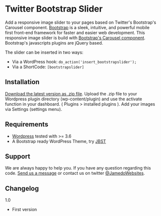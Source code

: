 Twitter Bootstrap Slider
==============================================
Add a responsive image slider to your pages based on Twitter's Bootstrap's Carousel component. [Bootstrap](http:/www.getbootstrap.com/) is a sleek, intuitive, and powerful mobile first front-end framework for faster and easier web development. This responsive image slider is build with [Bootstrap's Carousel component](http://getbootstrap.com/javascript/#carousel). Bootstrap's javascripts plugins are jQuery based.

The slider can be inserted in two ways:

* Via a WordPress hook: `do_action('insert_bootstrapslider');`
* Via a ShortCode: `[bootstrapslider]`


Installation
------------

[Download the latest version as .zip file](https://github.com/bassjobsen/twitter-bootstrap-slider/archive/master.zip). Upload the .zip file to your Wordpress plugin directory (wp-content/plugin) and use the activate function in your dashboard.
( Plugins > installed plugins ). Add your images via Settings (settings menu).


Requirements
---------
* [Wordpress](http://wordpress.org/download/) tested with >= 3.6
* A Bootstrap ready WordPress Theme, try [JBST](https://github.com/bassjobsen/jamedo-bootstrap-start-theme/)

Support
-------

We are always happy to help you. If you have any question regarding this code. [Send us a message](http://www.jamedowebsites.nl/contact/) or contact us on twitter [@JamedoWebsites](http://twitter.com/JamedoWebsites).

Changelog
---------

1.0

* First version

